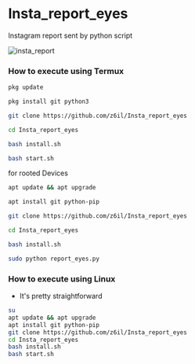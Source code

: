 # Insta_report_eyes
Instagram report sent by python script

![insta_report](https://i.imgur.com/KxIZfRV.png)


### How to execute using Termux
```bash
pkg update

pkg install git python3

git clone https://github.com/z6il/Insta_report_eyes

cd Insta_report_eyes

bash install.sh

bash start.sh
```

for rooted Devices

```bash
apt update && apt upgrade

apt install git python-pip

git clone https://github.com/z6il/Insta_report_eyes

cd Insta_report_eyes

bash install.sh

sudo python report_eyes.py
```



### How to execute using Linux

* It's pretty straightforward

```bash
su
apt update && apt upgrade
apt install git python-pip
git clone https://github.com/z6il/Insta_report_eyes
cd Insta_report_eyes
bash install.sh
bash start.sh
```
